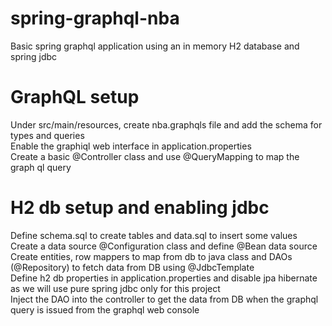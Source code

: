 # spring-graphql-nba
Basic spring graphql application using an in memory H2 database and spring jdbc

# GraphQL setup
Under src/main/resources, create nba.graphqls file and add the schema for types and queries <br> 
Enable the graphiql web interface in application.properties<br>
Create a basic @Controller class and use @QueryMapping to map the graph ql query<br>

# H2 db setup and enabling jdbc
Define schema.sql to create tables and data.sql to insert some values<br>
Create a data source @Configuration class and define @Bean data source<br>
Create entities, row mappers to map from db to java class and DAOs (@Repository) to fetch data from DB using @JdbcTemplate<br>
Define h2 db properties in application.properties and disable jpa hibernate as we will use pure spring jdbc only for this project<br>
Inject the DAO into the controller to get the data from DB when the graphql query is issued from the graphql web console
